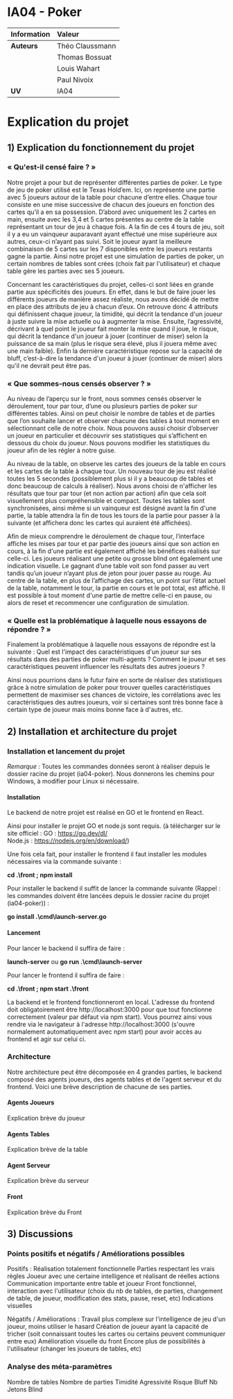 # IA04 - Poker

| Information | Valeur |
| :------------ | :------------- |
| **Auteurs** | Théo Claussmann |
| | Thomas Bossuat |
| | Louis Wahart |
| | Paul Nivoix |
| **UV** | IA04 |

# Explication du projet 

## 1) Explication du fonctionnement du projet

### « Qu'est-il censé faire ? »
 
Notre projet a pour but de représenter différentes parties de poker. Le type de jeu de poker utilisé est le Texas Hold’em. Ici, on représente une partie avec 5 joueurs autour de la table pour chacune d’entre elles. Chaque tour consiste en une mise successive de chacun des joueurs en fonction des cartes qu’il a en sa possession. D’abord avec uniquement les 2 cartes en main, ensuite avec les 3,4 et 5 cartes présentes au centre de la table représentant un tour de jeu à chaque fois. A la fin de ces 4 tours de jeu, soit il y a eu un vainqueur auparavant ayant effectué une mise supérieure aux autres, ceux-ci n’ayant pas suivi. Soit le joueur ayant la meilleure combinaison de 5 cartes sur les 7 disponibles entre les joueurs restants gagne la partie. Ainsi notre projet est une simulation de parties de poker, un certain nombres de tables sont crées (choix fait par l'utilisateur) et chaque table gère les parties avec ses 5 joueurs.
 
Concernant les caractéristiques du projet, celles-ci sont liées en grande partie aux spécificités des joueurs.  En effet, dans le but de faire jouer les différents joueurs de manière assez réaliste, nous avons décidé de mettre en place des attributs de jeu à chacun d’eux. On retrouve donc 4 attributs qui définissent chaque joueur, la timidité, qui décrit la tendance d'un joueur à juste suivre la mise actuelle ou à augmenter la mise. Ensuite, l’agressivité, décrivant à quel point le joueur fait monter la mise quand il joue, le risque, qui décrit la tendance d'un joueur à jouer (continuer de miser) selon la puissance de sa main (plus le risque sera élevé, plus il jouera même avec une main faible). Enfin la dernière caractéristique repose sur la capacité de bluff, c’est-à-dire la tendance d'un joueur à jouer (continuer de miser) alors qu'il ne devrait peut être pas.
 
### « Que sommes-nous censés observer ? »
 
Au niveau de l’aperçu sur le front, nous sommes censés observer le déroulement, tour par tour, d’une ou plusieurs parties de poker sur différentes tables. Ainsi on peut choisir le nombre de tables et de parties que l’on souhaite lancer et observer chacune des tables à tout moment en sélectionnant celle de notre choix. Nous pouvons aussi choisir d’observer un joueur en particulier et découvrir ses statistiques qui s’affichent en dessous du choix du joueur. Nous pouvons modifier les statistiques du joueur afin de les régler à notre guise.

Au niveau de la table, on observe les cartes des joueurs de la table en cours et les cartes de la table à chaque tour. Un nouveau tour de jeu est réalisé toutes les 5 secondes (possiblement plus si il y a beaucoup de tables et donc beaucoup de calculs à réaliser). Nous avons choisi de n'afficher les résultats que tour par tour (et non action par action) afin que cela soit visuellement plus compréhensible et compact. Toutes les tables sont synchronisées, ainsi même si un vainqueur est désigné avant la fin d'une partie, la table attendra la fin de tous les tours de la partie pour passer à la suivante (et affichera donc les cartes qui auraient été affichées).

Afin de mieux comprendre le déroulement de chaque tour, l’interface affiche les mises par tour et par partie des joueurs ainsi que son action en cours, à la fin d'une partie est également affiché les bénéfices réalisés sur celle-ci. Les joueurs réalisant une petite ou grosse blind ont également une indication visuelle. Le gagnant d’une table voit son fond passer au vert tandis qu’un joueur n’ayant plus de jeton pour jouer passe au rouge. Au centre de la table, en plus de l’affichage des cartes, un point sur l’état actuel de la table, notamment le tour, la partie en cours et le pot total, est affiché. Il est possible à tout moment d'une partie de mettre celle-ci en pause, ou alors de reset et recommencer une configuration de simulation.
 
### « Quelle est la problématique à laquelle nous essayons de répondre ? »
 
Finalement la problématique à laquelle nous essayons de répondre est la suivante : Quel est l'impact des caractéristiques d'un joueur sur ses résultats dans des parties de poker multi-agents ? Comment le joueur et ses caractéristiques peuvent influencer les résultats des autres joueurs ? 

Ainsi nous pourrions dans le futur faire en sorte de réaliser des statistiques grâce à notre simulation de poker pour trouver quelles caractéristiques permettent de maximiser ses chances de victoire, les corrélations avec les caractéristiques des autres joueurs, voir si certaines sont très bonne face à certain type de joueur mais moins bonne face à d'autres, etc.
 
## 2) Installation et architecture du projet

### Installation et lancement du projet
*Remarque :* Toutes les commandes données seront à réaliser depuis le dossier racine du projet (ia04-poker). Nous donnerons les chemins pour Windows, à modifier pour Linux si nécessaire.

#### Installation
Le backend de notre projet est réalisé en GO et le frontend en React. 

Ainsi pour installer le projet GO et node.js sont requis. 
(à télécharger sur le site officiel : 
GO : https://go.dev/dl/  
Node.js : https://nodejs.org/en/download/)

Une fois cela fait, pour installer le frontend il faut installer les modules nécessaires via la commande suivante :

**cd .\front ; npm install**

Pour installer le backend il suffit de lancer la commande suivante (Rappel : les commandes doivent être lancées depuis le dossier racine du projet (ia04-poker)) :

**go install .\cmd\launch-server.go**

#### Lancement

Pour lancer le backend il suffira de faire :

**launch-server**
ou
**go run .\cmd\launch-server**

Pour lancer le frontend il suffira de faire :

**cd .\front ; npm start .\front**

La backend et le frontend fonctionneront en local. L'adresse du frontend doit obligatoirement être http://localhost:3000 pour que tout fonctionne correctement (valeur par défaut via npm start). Vous pourrez ainsi vous rendre via le navigateur à l'adresse http://localhost:3000 (s'ouvre normalement automatiquement avec npm start) pour avoir accès au frontend et agir sur celui ci.

### Architecture
Notre architecture peut être décomposée en 4 grandes parties, le backend composé des agents joueurs, des agents tables et de l'agent serveur et du frontend. Voici une brève description de chacune de ses parties. 

#### Agents Joueurs
Explication brève du joueur

#### Agents Tables
Explication brève de la table

#### Agent Serveur
Explication brève du serveur

#### Front
Explication brève du Front

 
## 3) Discussions

### Points positifs et négatifs / Améliorations possibles

Positifs :
Réalisation totalement fonctionnelle
Parties respectant les vrais règles
Joueur avec une certaine intelligence et réalisant de réelles actions
Communication importante entre table et joueur
Front fonctionnel, interaction avec l'utilisateur (choix du nb de tables, de parties, changement de table, de joueur, modification des stats, pause, reset, etc)
Indications visuelles

Négatifs / Améliorations :
Travail plus complexe sur l'intelligence de jeu d'un joueur, moins utiliser le hasard
Création de joueur ayant la capacité de tricher (soit connaissant toutes les cartes ou certains peuvent communiquer entre eux)
Amélioration visuelle du front
Encore plus de possibilités à l'utilisateur (changer les joueurs de tables, etc)

### Analyse des méta-paramètres
Nombre de tables
Nombre de parties
Timidité
Agressivité
Risque
Bluff
Nb Jetons
Blind